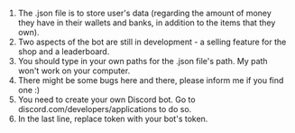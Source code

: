 1. The .json file is to store user's data (regarding the amount of money they have in their wallets and banks, in addition to the items that they own).
2. Two aspects of the bot are still in development - a selling feature for the shop and a leaderboard.
3. You should type in your own paths for the .json file's path. My path won't work on your computer.
4. There might be some bugs here and there, please inform me if you find one :)
5. You need to create your own Discord bot. Go to discord.com/developers/applications to do so.
6. In the last line, replace token with your bot's token.
